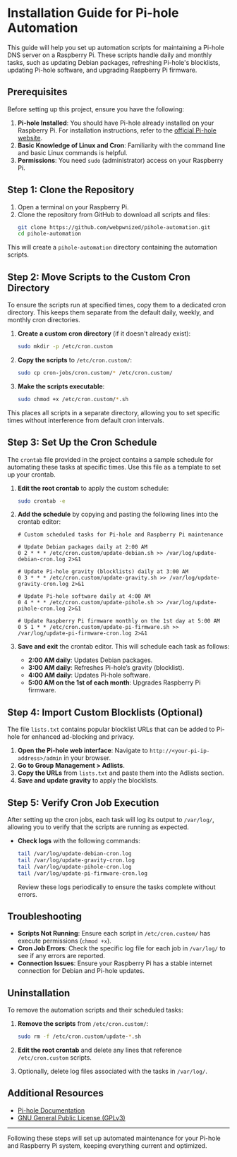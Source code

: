 
# Installation Guide for Pi-hole Automation

This guide will help you set up automation scripts for maintaining a Pi-hole DNS server on a Raspberry Pi. These scripts handle daily and monthly tasks, such as updating Debian packages, refreshing Pi-hole's blocklists, updating Pi-hole software, and upgrading Raspberry Pi firmware.

## Prerequisites

Before setting up this project, ensure you have the following:

1. **Pi-hole Installed**: You should have Pi-hole already installed on your Raspberry Pi. For installation instructions, refer to the [official Pi-hole website](https://pi-hole.net/).
2. **Basic Knowledge of Linux and Cron**: Familiarity with the command line and basic Linux commands is helpful.
3. **Permissions**: You need `sudo` (administrator) access on your Raspberry Pi.

## Step 1: Clone the Repository

1. Open a terminal on your Raspberry Pi.
2. Clone the repository from GitHub to download all scripts and files:
   ```bash
   git clone https://github.com/webpwnized/pihole-automation.git
   cd pihole-automation
   ```

This will create a `pihole-automation` directory containing the automation scripts.

## Step 2: Move Scripts to the Custom Cron Directory

To ensure the scripts run at specified times, copy them to a dedicated cron directory. This keeps them separate from the default daily, weekly, and monthly cron directories.

1. **Create a custom cron directory** (if it doesn't already exist):
   ```bash
   sudo mkdir -p /etc/cron.custom
   ```

2. **Copy the scripts** to `/etc/cron.custom/`:
   ```bash
   sudo cp cron-jobs/cron.custom/* /etc/cron.custom/
   ```

3. **Make the scripts executable**:
   ```bash
   sudo chmod +x /etc/cron.custom/*.sh
   ```

This places all scripts in a separate directory, allowing you to set specific times without interference from default cron intervals.

## Step 3: Set Up the Cron Schedule

The `crontab` file provided in the project contains a sample schedule for automating these tasks at specific times. Use this file as a template to set up your crontab.

1. **Edit the root crontab** to apply the custom schedule:
   ```bash
   sudo crontab -e
   ```

2. **Add the schedule** by copying and pasting the following lines into the crontab editor:

   ```plaintext
   # Custom scheduled tasks for Pi-hole and Raspberry Pi maintenance

   # Update Debian packages daily at 2:00 AM
   0 2 * * * /etc/cron.custom/update-debian.sh >> /var/log/update-debian-cron.log 2>&1

   # Update Pi-hole gravity (blocklists) daily at 3:00 AM
   0 3 * * * /etc/cron.custom/update-gravity.sh >> /var/log/update-gravity-cron.log 2>&1

   # Update Pi-hole software daily at 4:00 AM
   0 4 * * * /etc/cron.custom/update-pihole.sh >> /var/log/update-pihole-cron.log 2>&1

   # Update Raspberry Pi firmware monthly on the 1st day at 5:00 AM
   0 5 1 * * /etc/cron.custom/update-pi-firmware.sh >> /var/log/update-pi-firmware-cron.log 2>&1
   ```

3. **Save and exit** the crontab editor. This will schedule each task as follows:
   - **2:00 AM daily**: Updates Debian packages.
   - **3:00 AM daily**: Refreshes Pi-hole’s gravity (blocklist).
   - **4:00 AM daily**: Updates Pi-hole software.
   - **5:00 AM on the 1st of each month**: Upgrades Raspberry Pi firmware.

## Step 4: Import Custom Blocklists (Optional)

The file `lists.txt` contains popular blocklist URLs that can be added to Pi-hole for enhanced ad-blocking and privacy.

1. **Open the Pi-hole web interface**: Navigate to `http://<your-pi-ip-address>/admin` in your browser.
2. **Go to Group Management > Adlists**.
3. **Copy the URLs** from `lists.txt` and paste them into the Adlists section.
4. **Save and update gravity** to apply the blocklists.

## Step 5: Verify Cron Job Execution

After setting up the cron jobs, each task will log its output to `/var/log/`, allowing you to verify that the scripts are running as expected.

- **Check logs** with the following commands:
   ```bash
   tail /var/log/update-debian-cron.log
   tail /var/log/update-gravity-cron.log
   tail /var/log/update-pihole-cron.log
   tail /var/log/update-pi-firmware-cron.log
   ```

   Review these logs periodically to ensure the tasks complete without errors.

## Troubleshooting

- **Scripts Not Running**: Ensure each script in `/etc/cron.custom/` has execute permissions (`chmod +x`).
- **Cron Job Errors**: Check the specific log file for each job in `/var/log/` to see if any errors are reported.
- **Connection Issues**: Ensure your Raspberry Pi has a stable internet connection for Debian and Pi-hole updates.

## Uninstallation

To remove the automation scripts and their scheduled tasks:

1. **Remove the scripts** from `/etc/cron.custom/`:
   ```bash
   sudo rm -f /etc/cron.custom/update-*.sh
   ```

2. **Edit the root crontab** and delete any lines that reference `/etc/cron.custom` scripts.

3. Optionally, delete log files associated with the tasks in `/var/log/`.

## Additional Resources

- [Pi-hole Documentation](https://docs.pi-hole.net/)
- [GNU General Public License (GPLv3)](https://www.gnu.org/licenses/gpl-3.0.txt)

---

Following these steps will set up automated maintenance for your Pi-hole and Raspberry Pi system, keeping everything current and optimized.
